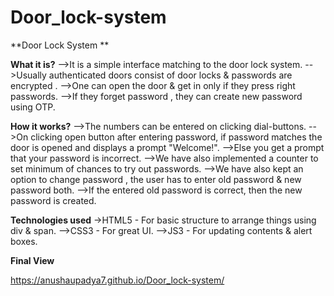 # Door_lock-system
**Door Lock System ** 

**What it is?**
-->It is a simple interface matching to the door lock system. 
-->Usually authenticated doors consist of door locks & passwords are encrypted .
-->One can open the door & get in only if they press right passwords.
-->If they forget password , they can create new password using OTP.

**How it works?**
-->The numbers can be entered on clicking dial-buttons.
-->On clicking open button after entering password, if password matches the door is opened and displays a prompt "Welcome!". 
-->Else you get a prompt that your password is incorrect. 
-->We have also implemented a counter to set minimum of chances to try out passwords.
-->We have also kept an option to change password , the user has to enter old password & new password both. 
-->If the entered old password is correct, then the new password is created.

**Technologies used**
->HTML5 - For basic structure to arrange things using div & span.
-->CSS3 - For great UI.
-->JS3 - For updating contents & alert boxes.

**Final View**

https://anushaupadya7.github.io/Door_lock-system/
